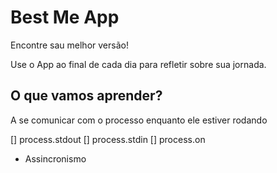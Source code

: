 # Best Me App

Encontre sau melhor versão!

Use o App ao final de cada dia para refletir sobre sua jornada.

## O que vamos aprender?

A se comunicar com o processo enquanto ele estiver rodando

[]  process.stdout
[]  process.stdin
[]  process.on

* Assincronismo